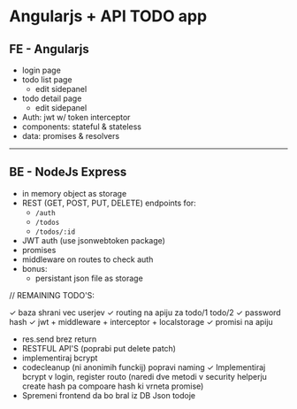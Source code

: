 # Angularjs + API TODO app

## FE - Angularjs

- login page
- todo list page
    - edit sidepanel
- todo detail page
    - edit sidepanel
- Auth: jwt w/ token interceptor
- components: stateful & stateless
- data: promises & resolvers

---

## BE - NodeJs Express

- in memory object as storage
- REST (GET, POST, PUT, DELETE) endpoints for:
    - `/auth`
    - `/todos`
    - `/todos/:id`
- JWT auth (use jsonwebtoken package)
- promises
- middleware on routes to check auth
- bonus:
    - persistant json file as storage


// REMAINING TODO'S:

✓  baza shrani vec userjev
✓  routing na apiju za todo/1 todo/2 
✓  password hash
✓  jwt + middleware + interceptor + localstorage
✓  promisi na apiju
-   res.send brez return
-  RESTFUL API'S (poprabi put delete patch)
-  implementiraj bcrypt
-  codecleanup (ni anonimih funckij) popravi naming
✓  Implementiraj bcrypt v login, register routo (naredi dve metodi v security helperju create hash pa compoare hash ki vrneta promise)
-  Spremeni frontend da bo bral iz DB Json todoje
